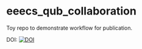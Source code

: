 

# eeecs_qub_collaboration

Toy repo to demonstrate workflow for publication.

DOI:
[![DOI](https://sandbox.zenodo.org/badge/728693259.svg)](https://sandbox.zenodo.org/doi/10.5072/zenodo.6896)




